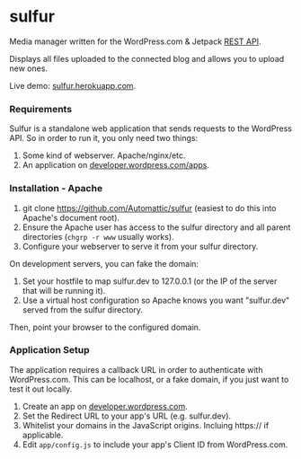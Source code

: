 sulfur
======

Media manager written for the WordPress.com &amp; Jetpack [REST API](https://developer.wordpress.com/docs/api/).

Displays all files uploaded to the connected blog and allows you to upload new ones.

Live demo: [sulfur.herokuapp.com](https://sulfur.herokuapp.com).

### Requirements

Sulfur is a standalone web application that sends requests to the WordPress API. So in order to run it, you only need two things:

1. Some kind of webserver. Apache/nginx/etc.
2. An application on [developer.wordpress.com/apps](https://developer.wordpress.com/apps).

### Installation - Apache

1. git clone https://github.com/Automattic/sulfur (easiest to do this into Apache's document root).
2. Ensure the Apache user has access to the sulfur directory and all parent directories (`chgrp -r www` usually works).
3. Configure your webserver to serve it from your sulfur directory.

On development servers, you can fake the domain:

1. Set your hostfile to map sulfur.dev to 127.0.0.1 (or the IP of the server that will be running it).
2. Use a virtual host configuration so Apache knows you want "sulfur.dev" served from the sulfur directory.

Then, point your browser to the configured domain.

### Application Setup

The application requires a callback URL in order to authenticate with WordPress.com. This can be localhost, or a fake domain, if you just want to test it out locally.

1. Create an app on [developer.wordpress.com](https://developer.wordpress.com/apps).
2. Set the Redirect URL to your app's URL (e.g. sulfur.dev).
3. Whitelist your domains in the JavaScript origins. Incluing https:// if applicable. 
4. Edit `app/config.js` to include your app's Client ID from WordPress.com.
